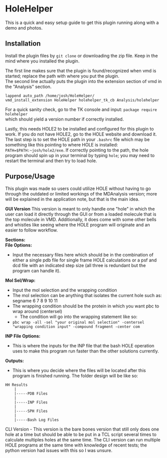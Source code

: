 # HoleHelper

This is a quick and easy setup guide to get this plugin running along with a demo and photos.

## Installation 

Install the plugin files by `git clone` or downloading the zip file.  Keep in the mind where you installed the plugin.

The first line makes sure that the plugin is found/recognized when vmd is started; replace the path with where you put the plugin.  \
The second line actually puts the plugin into the extension section of vmd in the "Analysis" section.
```
lappend auto_path /home/josh/HoleHelper/
vmd_install_extension HoleHelper holehelper_tk_cb Analysis/holehelper
```
For a quick sanity check, go to the TK console and input: `package require holehelper` \
which should yield a version number if correctly installed.

Lastly, this needs HOLE2 to be installed and configured for this plugin to work.  If you do not have HOLE2, go to the HOLE website and download it.  The last step is to set the HOLE path in your `.bashrc` file which may be something like this pointing to where HOLE is installed: `PATH=$PATH:~josh/hole2/exe`. If correctly pointing to the path, the hole program should spin up in your terminal by typing `hole`; you may need to restart the terminal and then try to load hole.

## Purpose/Usage
This plugin was made so users could utilize HOLE without having to go through the outdated or limited workings of the MDAnalysis version; more will be explained in the application note, but that is the main idea.

**GUI Version**
This version is meant to only handle one "hole" in which the user can load it directly through the GUI or from a loaded molecule that is the top molecule in VMD.  Additionally, it does come with some other bells and whistles like seeing where the HOLE program will originate and an easier to follow workflow. 

**Sections:** \
**File Options:**
- Input the necessary files here which should be in the combination of either a single pdb file for single frame HOLE calculations or a psf and dcd file with an indicated step size (all three is redundant but the program can handle it). 

**Mol Sel/Wrap:**
- Input the mol selection and the wrapping condition 
- The mol selection can be anything that isolates the current hole such as: segname 6 7 8 9 10 11
- The wrapping condition should be the protein in which you want pbc to wrap around (centersel)
    - The condition will go into the wrapping statement like so: 
- `pbc wrap -all -sel "your original mol selection" -centersel "wrapping condition input" -compound fragment -center com` 

**INP File Options:**
- This is where the inputs for the INP file that the bash HOLE operation uses to make this program run faster than the other solutions currently. 

**Outputs:**
- This is where you decide where the files will be located after this program is finished running.  The folder design will be like so:
```
HH Results
    |
    |-----PDB Files
    |
    |-----INP Files
    |
    |-----SPH Files
    |
    |-----Bash Log Files
```

CLI Version - This version is the bare bones version that still only does one hole at a time but should be able to be put in a TCL script several times to calculate multiples holes at the same time. The CLI version can run multiple HOLE programs at the same time with knowledge of recent tests; the python version had issues with this so I was unsure. 
